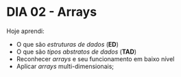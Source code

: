# DIA 02 - Arrays

Hoje aprendi:

- O que são *estruturas de dados* (**ED**)
- O que são *tipos abstratos de dados* (**TAD**)
- Reconhecer *arrays* e seu funcionamento em baixo nível
- Aplicar *arrays* multi-dimensionais;

